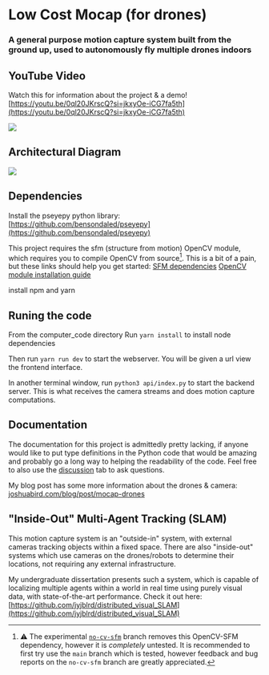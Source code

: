 # Low Cost Mocap (for drones)

### A general purpose motion capture system built from the ground up, used to autonomously fly multiple drones indoors

## YouTube Video
Watch this for information about the project & a demo!
[https://youtu.be/0ql20JKrscQ?si=jkxyOe-iCG7fa5th](https://youtu.be/0ql20JKrscQ?si=jkxyOe-iCG7fa5th)

[<img src="https://github.com/jyjblrd/Mocap-Drones/blob/main/images/thumbnail.png">](https://youtu.be/0ql20JKrscQ?si=jkxyOe-iCG7fa5th)

## Architectural Diagram
![](https://github.com/jyjblrd/Mocap-Drones/blob/main/images/architecture.png?raw=true)

## Dependencies
Install the pseyepy python library: [https://github.com/bensondaled/pseyepy](https://github.com/bensondaled/pseyepy)

This project requires the sfm (structure from motion) OpenCV module, which requires you to compile OpenCV from source[^1]. This is a bit of a pain, but these links should help you get started: [SFM dependencies](https://docs.opencv.org/4.x/db/db8/tutorial_sfm_installation.html) [OpenCV module installation guide](https://github.com/opencv/opencv_contrib/blob/master/README.md)

[^1]: ⚠️ The experimental [`no-cv-sfm`](https://github.com/jyjblrd/Low-Cost-Mocap/tree/no-cv-sfm) branch removes this OpenCV-SFM dependency, however it is *completely* untested. It is recommended to first try use the `main` branch which is tested, however feedback and bug reports on the `no-cv-sfm` branch are greatly appreciated. 

install npm and yarn

## Runing the code

From the computer_code directory Run `yarn install` to install node dependencies 

Then run `yarn run dev` to start the webserver. You will be given a url view the frontend interface.

In another terminal window, run `python3 api/index.py` to start the backend server. This is what receives the camera streams and does motion capture computations.

## Documentation
The documentation for this project is admittedly pretty lacking, if anyone would like to put type definitions in the Python code that would be amazing and probably go a long way to helping the readability of the code. Feel free to also use the [discussion](https://github.com/jyjblrd/Mocap-Drones/discussions) tab to ask questions.

My blog post has some more information about the drones & camera: [joshuabird.com/blog/post/mocap-drones](https://joshuabird.com/blog/post/mocap-drones)

## "Inside-Out" Multi-Agent Tracking (SLAM)
This motion capture system is an "outside-in" system, with external cameras tracking objects within a fixed space. There are also "inside-out" systems which use cameras on the drones/robots to determine their locations, not requiring any external infrastructure. 

My undergraduate dissertation presents such a system, which is capable of localizing multiple agents within a world in real time using purely visual data, with state-of-the-art performance. Check it out here: [https://github.com/jyjblrd/distributed_visual_SLAM](https://github.com/jyjblrd/distributed_visual_SLAM)
